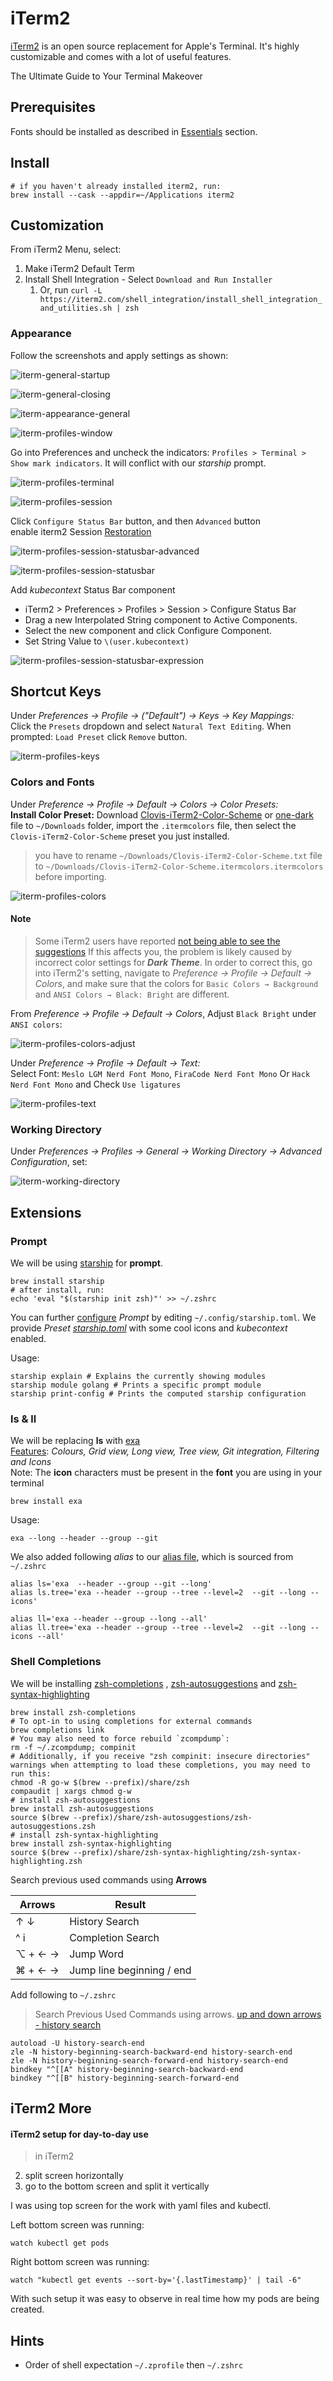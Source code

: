# iTerm2

[iTerm2](https://iterm2.com) is an open source replacement for Apple's Terminal. It's highly customizable and comes with
a lot of useful features.

The Ultimate Guide to Your Terminal Makeover

## Prerequisites

Fonts should be installed as described in [Essentials](../essentials/essentials.md#Fonts) section.

## Install

```shell
# if you haven't already installed iterm2, run:
brew install --cask --appdir=~/Applications iterm2
```

## Customization

From iTerm2 Menu, select:

1. Make iTerm2 Default Term
2. Install Shell Integration - Select `Download and Run Installer`
    1. Or, run `curl -L https://iterm2.com/shell_integration/install_shell_integration_and_utilities.sh | zsh`

### Appearance

Follow the screenshots and apply settings as shown:

![iterm-general-startup](../images/iterm-general-startup.png)

![iterm-general-closing](../images/iterm-general-closing.png)

![iterm-appearance-general](../images/iterm-appearance-general.png)

![iterm-profiles-window](../images/iterm-profiles-window.png)

Go into Preferences and uncheck the indicators: `Profiles > Terminal > Show mark indicators`.
It will conflict with our _starship_ prompt.

![iterm-profiles-terminal](../images/iterm-profiles-terminal.png)

![iterm-profiles-session](../images/iterm-profiles-session.png)

Click `Configure Status Bar` button, and then `Advanced` button<br/>
enable iterm2 Session [Restoration](https://iterm2.com/documentation-restoration.html)

![iterm-profiles-session-statusbar-advanced](../images/iterm-profiles-session-statusbar-advanced.png)

![iterm-profiles-session-statusbar](../images/iterm-profiles-session-statusbar.png)

Add _kubecontext_ Status Bar component

- iTerm2 > Preferences > Profiles > Session > Configure Status Bar
- Drag a new Interpolated String component to Active Components.
- Select the new component and click Configure Component.
- Set String Value to `\(user.kubecontext)`

![iterm-profiles-session-statusbar-expression](../images/iterm-profiles-session-statusbar-expression.png)

## Shortcut Keys

Under _Preferences → Profile → ("Default") → Keys → Key Mappings:_<br/>
Click the `Presets` dropdown and select `Natural Text Editing`. 
When prompted: `Load Preset` click `Remove` button.

![iterm-profiles-keys](../images/iterm-profiles-keys.png)

### Colors and Fonts

Under  _Preference → Profile → Default → Colors → Color Presets:_<br/>
**Install Color Preset:**
Download  [Clovis-iTerm2-Color-Scheme](../../apps/iterm2/colors/Clovis-iTerm2-Color-Scheme.itermcolors) 
or [one-dark](../../apps/iterm2/colors/one-dark.itermcolors) file to `~/Downloads` folder, 
import the `.itermcolors` file, then select the `Clovis-iTerm2-Color-Scheme`  preset you just installed.

> you have to rename `~/Downloads/Clovis-iTerm2-Color-Scheme.txt` file to `~/Downloads/Clovis-iTerm2-Color-Scheme.itermcolors.itermcolors` before importing.

![iterm-profiles-colors](../images/iterm-profiles-colors.png)

#### Note

> Some iTerm2 users have reported [not being able to see the suggestions](https://github.com/zsh-users/zsh-autosuggestions/issues/416#issuecomment-486516333)
> If this affects you, the problem is likely caused by incorrect color settings for **_Dark Theme_**.
> In order to correct this, go into iTerm2's setting, navigate to  _Preference → Profile → Default → Colors_, and make sure that the colors for `Basic Colors → Background` and `ANSI Colors → Black: Bright`  are different.

From _Preference → Profile → Default → Colors_, Adjust `Black Bright` under `ANSI colors`:

![iterm-profiles-colors-adjust](../images/iterm-profiles-colors-adjust.png)

Under  _Preference → Profile → Default → Text:_<br/>
Select Font: `Meslo LGM Nerd Font Mono`, `FiraCode Nerd Font Mono`  Or  `Hack Nerd Font Mono` and Check `Use ligatures`

![iterm-profiles-text](../images/iterm-profiles-text.png)

### Working Directory

Under  _Preferences → Profiles → General → Working Directory → Advanced Configuration_, set:

![iterm-working-directory](../images/iterm-working-directory.png)

## Extensions

### Prompt

We will be using [starship](https://starship.rs) for **prompt**.

```shell
brew install starship
# after install, run:
echo 'eval "$(starship init zsh)"' >> ~/.zshrc
```

You can further [configure]((https://starship.rs/config/))  _Prompt_ by editing `~/.config/starship.toml`. We provide
_Preset [starship.toml](../../dotfiles/.config/starship.toml)_ with some cool icons and _kubecontext_ enabled.

Usage:

```shell
starship explain # Explains the currently showing modules
starship module golang # Prints a specific prompt module
starship print-config # Prints the computed starship configuration
```

### ls & ll

We will be replacing **ls** with [exa](https://the.exa.website)<br/>
[Features](https://the.exa.website/features/): _Colours, Grid view, Long view, Tree view, Git integration, Filtering and
Icons_<br/>
Note: The **icon** characters must be present in the **font** you are using in your terminal

```shell
brew install exa
```

Usage:

```shell
exa --long --header --group --git
```

We also added following _alias_ to our [alias file](../../dotfiles/my/aliases.zsh), which is sourced from `~/.zshrc`

```shell 
alias ls='exa  --header --group --git --long'
alias ls.tree='exa --header --group --tree --level=2  --git --long --icons'

alias ll='exa --header --group --long --all'
alias ll.tree='exa --header --group --tree --level=2  --git --long --icons --all'
```

### Shell Completions

We will be installing [zsh-completions](https://github.com/zsh-users/zsh-completions)
, [zsh-autosuggestions](https://github.com/zsh-users/zsh-autosuggestions)
and [zsh-syntax-highlighting](https://github.com/zsh-users/zsh-syntax-highlighting)

```shell
brew install zsh-completions
# To opt-in to using completions for external commands
brew completions link
# You may also need to force rebuild `zcompdump`:
rm -f ~/.zcompdump; compinit
# Additionally, if you receive "zsh compinit: insecure directories" warnings when attempting to load these completions, you may need to run this:
chmod -R go-w $(brew --prefix)/share/zsh
compaudit | xargs chmod g-w
# install zsh-autosuggestions
brew install zsh-autosuggestions
source $(brew --prefix)/share/zsh-autosuggestions/zsh-autosuggestions.zsh
# install zsh-syntax-highlighting
brew install zsh-syntax-highlighting
source $(brew --prefix)/share/zsh-syntax-highlighting/zsh-syntax-highlighting.zsh
```

Search previous used commands using **Arrows**

| Arrows  | Result                    |
|---------|---------------------------|
| ↑ ↓     | History Search            |
| ^ i     | Completion Search         |
| ⌥ + ← → | Jump Word                 |
| ⌘ + ← → | Jump line beginning / end |

Add following to `~/.zshrc`

> Search Previous Used Commands using arrows. [up and down arrows - history search](https://unix.stackexchange.com/questions/97843/how-can-i-search-history-with-text-already-entered-at-the-prompt-in-zsh)

```shell
autoload -U history-search-end
zle -N history-beginning-search-backward-end history-search-end
zle -N history-beginning-search-forward-end history-search-end
bindkey "^[[A" history-beginning-search-backward-end
bindkey "^[[B" history-beginning-search-forward-end
```

## iTerm2 More

#### iTerm2 setup for day-to-day use

> in iTerm2

2. split screen horizontally
3. go to the bottom screen and split it vertically

I was using top screen for the work with yaml files and kubectl.

Left bottom screen was running:

    watch kubectl get pods

Right bottom screen was running:

    watch "kubectl get events --sort-by='{.lastTimestamp}' | tail -6"

With such setup it was easy to observe in real time how my pods are being created.

## Hints

- Order of shell expectation  `~/.zprofile` then `~/.zshrc`
